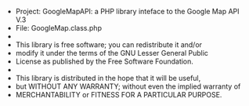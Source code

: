  * Project:   GoogleMapAPI: a PHP library inteface to the Google Map API V.3
 * File:        GoogleMap.class.php
 * 
 * This library is free software; you can redistribute it and/or
 * modify it under the terms of the GNU Lesser General Public
 * License as published by the Free Software Foundation.
 *
 * This library is distributed in the hope that it will be useful,
 * but WITHOUT ANY WARRANTY; without even the implied warranty of
 * MERCHANTABILITY or FITNESS FOR A PARTICULAR PURPOSE. 
 
 
